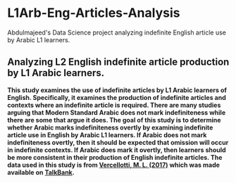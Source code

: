 # L1Arb-Eng-Articles-Analysis

Abdulmajeed's Data Science project analyzing indefinite English article use by Arabic L1 learners.

## Analyzing L2 English indefinite article production by L1 Arabic learners.

**This study examines the use of indefinite articles by L1 Arabic learners of English. Specifically, it examines the production of indefinite articles and contexts where an indefinite article is required. There are many studies arguing that Modern Standard Arabic does not mark indefiniteness while there are some that argue it does. The goal of this study is to determine whether Arabic marks indefiniteness overtly by examining indefinite article use in English by Arabic L1 learners. If Arabic does not mark indefiniteness overtly, then it should be expected that omission will occur in indefinite contexts. If Arabic does mark it overtly, then learners should be more consistent in their production of English indefinite articles. The data used in this study is from [Vercellotti, M. L. (2017)](https://slabank.talkbank.org/access/0docs/Vercellotti2017.pdf) which was made available on [TalkBank](https://slabank.talkbank.org/access/English/Vercellotti.html).**

### 

### 
